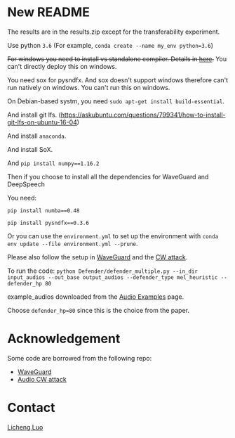 # New README

The results are in the results.zip except for the transferability experiment.

Use python `3.6` (For example, `conda create --name my_env python=3.6`)

~~For windows you need to install vs standalone compiler. Details in [here](https://pypi.org/project/lws/).~~
You can't directly deploy this on windows.

You need sox for pysndfx. And sox doesn't support windows therefore can't run natively on windows. You can't run this on windows.

On Debian-based systm, you need `sudo apt-get install build-essential`. 

And install git lfs. (https://askubuntu.com/questions/799341/how-to-install-git-lfs-on-ubuntu-16-04)

And install `anaconda`.

And install SoX.

And `pip install numpy==1.16.2`

Then if you choose to install all the dependencies for WaveGuard and DeepSpeech

You need:

`pip install numba==0.48`

`pip install pysndfx==0.3.6`

Or you can use the `environment.yml` to set up the environment with `conda env update --file environment.yml --prune`.

Please also follow the setup in [WaveGuard](https://github.com/shehzeen/waveguard_defense) and the [CW attack](https://github.com/carlini/audio_adversarial_examples).

To run the code:
`python Defender/defender_multiple.py --in_dir input_audios --out_base output_audios --defender_type mel_heuristic --defender_hp 80`

example_audios downloaded from the [Audio Examples](https://waveguard.herokuapp.com/) page.

Choose `defender_hp=80` since this is the choice from the paper.

# Acknowledgement
Some code are borrowed from the following repo:

- [WaveGuard](https://github.com/shehzeen/waveguard_defense)
- [Audio CW attack](https://github.com/carlini/)

# Contact

[Licheng Luo](ll6@illinois.edu) 
